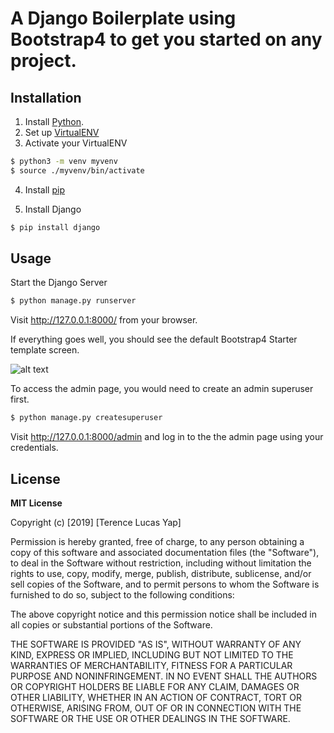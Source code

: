 # A Django Boilerplate using Bootstrap4 to get you started on any project.

## Installation

1. Install [Python](https://www.python.org/downloads/).
2. Set up [VirtualENV](https://virtualenv.pypa.io/en/latest/)
3. Activate your VirtualENV

```sh
$ python3 -m venv myvenv
$ source ./myvenv/bin/activate
```

4. Install [pip](https://pip.pypa.io/en/stable/installing/)

5. Install Django

```sh
$ pip install django
```

## Usage

Start the Django Server

```sh
$ python manage.py runserver
```
Visit http://127.0.0.1:8000/ from your browser.

If everything goes well, you should see the default Bootstrap4 Starter template screen.

![alt text](https://raw.githubusercontent.com/papagoat/django-bootstrap4-boilerplate/master/screenshot.png)

To access the admin page, you would need to create an admin superuser first.

```sh
$ python manage.py createsuperuser
```

Visit http://127.0.0.1:8000/admin and log in to the the admin page using your credentials.


## License
**MIT License**

Copyright (c) [2019] [Terence Lucas Yap]

Permission is hereby granted, free of charge, to any person obtaining a copy
of this software and associated documentation files (the "Software"), to deal
in the Software without restriction, including without limitation the rights
to use, copy, modify, merge, publish, distribute, sublicense, and/or sell
copies of the Software, and to permit persons to whom the Software is
furnished to do so, subject to the following conditions:

The above copyright notice and this permission notice shall be included in all
copies or substantial portions of the Software.

THE SOFTWARE IS PROVIDED "AS IS", WITHOUT WARRANTY OF ANY KIND, EXPRESS OR
IMPLIED, INCLUDING BUT NOT LIMITED TO THE WARRANTIES OF MERCHANTABILITY,
FITNESS FOR A PARTICULAR PURPOSE AND NONINFRINGEMENT. IN NO EVENT SHALL THE
AUTHORS OR COPYRIGHT HOLDERS BE LIABLE FOR ANY CLAIM, DAMAGES OR OTHER
LIABILITY, WHETHER IN AN ACTION OF CONTRACT, TORT OR OTHERWISE, ARISING FROM,
OUT OF OR IN CONNECTION WITH THE SOFTWARE OR THE USE OR OTHER DEALINGS IN THE
SOFTWARE.
